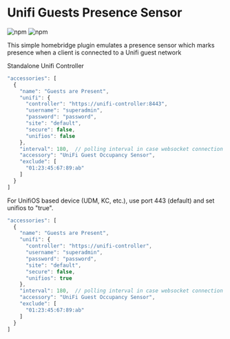 # Unifi Guests Presence Sensor

![npm](https://img.shields.io/npm/dt/homebridge-unifi-guest-occupancy-sensor) ![npm](https://img.shields.io/npm/v/homebridge-unifi-guest-occupancy-sensor)

This simple homebridge plugin emulates a presence sensor which marks presence when a client is connected to a Unifi guest network

Standalone Unifi Controller
```javascript
"accessories": [
  {
    "name": "Guests are Present",
    "unifi": {
      "controller": "https://unifi-controller:8443",
      "username": "superadmin",
      "password": "password",
      "site": "default",
      "secure": false,
      "unifios": false
    },
    "interval": 180,  // polling interval in case websocket connection is lost
    "accessory": "UniFi Guest Occupancy Sensor",
    "exclude": [
      "01:23:45:67:89:ab"
    ]
  }
]
```
For UnifiOS based device (UDM, KC, etc.), use port 443 (default) and set unifios to "true".
```javascript
"accessories": [
  {
    "name": "Guests are Present",
    "unifi": {
      "controller": "https://unifi-controller",
      "username": "superadmin",
      "password": "password",
      "site": "default",
      "secure": false,
      "unifios": true
    },
    "interval": 180,  // polling interval in case websocket connection is lost
    "accessory": "UniFi Guest Occupancy Sensor",
    "exclude": [
      "01:23:45:67:89:ab"
    ]
  }
]
```

